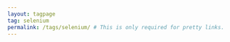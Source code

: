 ```yaml
---
layout: tagpage
tag: selenium
permalink: /tags/selenium/ # This is only required for pretty links.
---
```

